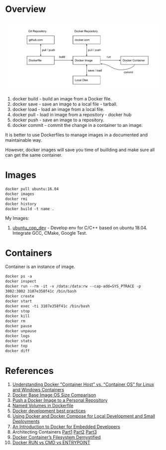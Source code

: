 # Overview
![Docker Overview](images/Docker.svg)

1. docker build - build an image from a Docker file. 
2. docker save - save an image to a local file - tarball.
3. docker load - load an image from a local file.
4. docker pull - load in image from a repository - docker hub
5. docker push - save an image to a repository.
6. docker commit - commit the change in a container to an image.

It is better to use Dockerfiles to manage images in a documented and maintainable way.

However, docker images will save you time of buillding and make sure all can get the same container.

# Images
```
docker pull ubuntu:16.04
docker images
docker rmi
docker history
docker build -t name .
```
My Images:
1. [ubuntu_cpp_dev](https://hub.docker.com/r/codible/ubuntu_cpp_dev/) - Develop env for C/C++ based on ubuntu 18.04. Integrate GCC, CMake, Google Test.


# Containers
Container is an instance of image.
```
docker ps -a
docker inspect
docker run --rm -it -v /data:/data:rw --cap-add=SYS_PTRACE -p 3002:3002 3107e358f41c /bin/bash
docker create
docker start
docker exec -ti 3107e358f41c /bin/bash
docker stop
docker kill
docker rm
docker pause
docker unpause
docker logs
docker stats
docker top
docker diff
```


# References
1. [Understanding Docker "Container Host" vs. "Container OS" for Linux and Windows Containers](http://www.floydhilton.com/docker/2017/03/31/Docker-ContainerHost-vs-ContainerOS-Linux-Windows.html)
2. [Docker Base Image OS Size Comparison](https://www.brianchristner.io/docker-image-base-os-size-comparison/)
3. [Push a Docker Image to a Personal Repository](http://karlcode.owtelse.com/blog/2017/01/25/push-a-docker-image-to-personal-repository/)
4. [Named Volumes in Dockerfile](https://github.com/moby/moby/issues/30647)
5. [Docker development best practices](https://docs.docker.com/develop/dev-best-practices/)
6. [Using Docker and Docker Compose for Local Development and Small Deployments](https://www.codementor.io/jquacinella/docker-and-docker-compose-for-local-development-and-small-deployments-ph4p434gb)
7. [An Introduction to Docker for Embedded Developers](https://blog.feabhas.com/2017/09/introduction-docker-embedded-developers-part-1-getting-started/)
8. Architecting Containers [Part1](https://rhelblog.redhat.com/2015/07/29/architecting-containers-part-1-user-space-vs-kernel-space/) [Part2](https://rhelblog.redhat.com/2015/09/17/architecting-containers-part-2-why-the-user-space-matters-2/) [Part3](https://rhelblog.redhat.com/2015/11/10/architecting-containers-part-3-how-the-user-space-affects-your-application/)
9. [Docker Container’s Filesystem Demystified](https://medium.com/@nagarwal/docker-containers-filesystem-demystified-b6ed8112a04a)
10. [Docker RUN vs CMD vs ENTRYPOINT](http://goinbigdata.com/docker-run-vs-cmd-vs-entrypoint/)
